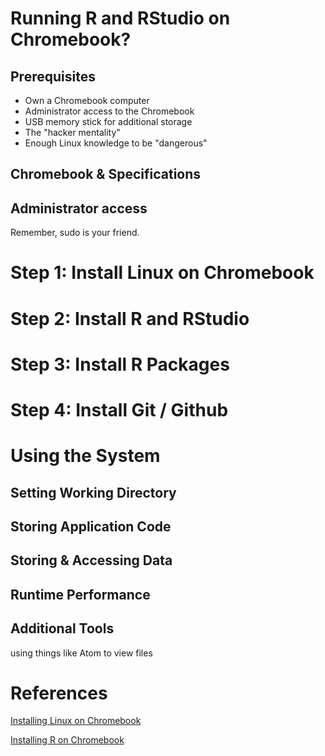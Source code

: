# Running R and RStudio on Chromebook?

## Prerequisites

* Own a Chromebook computer
* Administrator access to the Chromebook
* USB memory stick for additional storage
* The "hacker mentality"
* Enough Linux knowledge to be "dangerous"

## Chromebook & Specifications

## Administrator access

Remember, sudo is your friend.

# Step 1: Install Linux on Chromebook

# Step 2: Install R and RStudio

# Step 3: Install R Packages

# Step 4: Install Git / Github

# Using the System

## Setting Working Directory

## Storing Application Code

## Storing & Accessing Data

## Runtime Performance

## Additional Tools

using things like Atom to view files 

# References

[Installing Linux on Chromebook](https://lifehacker.com/how-to-install-linux-on-a-chromebook-and-unlock-its-ful-509039343)

[Installing R on Chromebook](https://www.r-bloggers.com/how-to-install-r-on-linux-ubuntu-16-04-xenial-xerus/)
